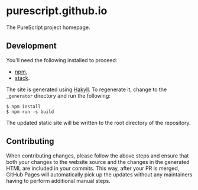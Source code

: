 purescript.github.io
====================

The PureScript project homepage.

## Development

You'll need the following installed to proceed:

* [npm](https://www.npmjs.org),
* [stack](http://haskellstack.org/).

The site is generated using [Hakyll](https://jaspervdj.be/hakyll/). To
regenerate it, change to the `_generator` directory and run the following:

```
$ npm install
$ npm run -s build
```

The updated static site will be written to the root directory of the
repository.

## Contributing

When contributing changes, please follow the above steps and ensure that both
your changes to the website source and the changes in the generated HTML are
included in your commits. This way, after your PR is merged, GitHub Pages will
automatically pick up the updates without any maintainers having to perform
additional manual steps.

